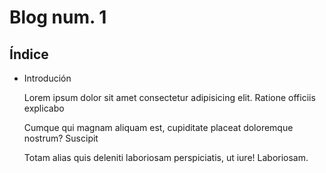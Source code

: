 

# Blog num. 1
## Índice
+ Introdución

  Lorem ipsum dolor sit amet consectetur adipisicing elit. Ratione officiis explicabo  

   Cumque qui magnam aliquam est, cupiditate placeat doloremque nostrum? Suscipit   
 
  Totam alias quis deleniti laboriosam perspiciatis, ut iure! Laboriosam.